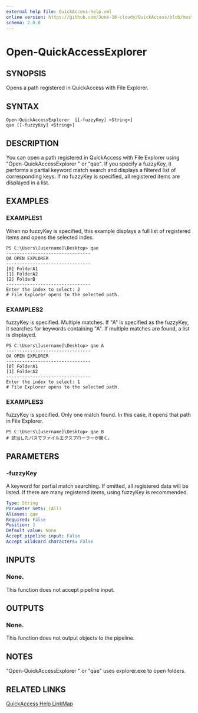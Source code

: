 ```yaml
---
external help file: QuickAccess-help.xml
online version: https://github.com/June-10-cloudy/QuickAccess/blob/master/docs/en-US/QuickAccess-help.xml
schema: 2.0.0
---
```

# Open-QuickAccessExplorer 
## SYNOPSIS
Opens a path registered in QuickAccess with File Explorer.
## SYNTAX
```
Open-QuickAccessExplorer  [[-fuzzyKey] <String>]
qae [[-fuzzyKey] <String>]
```
## DESCRIPTION
You can open a path registered in QuickAccess with File Explorer using "Open-QuickAccessExplorer " or "qae".
If you specify a fuzzyKey, it performs a partial keyword match search and displays a filtered list of corresponding keys.
If no fuzzyKey is specified, all registered items are displayed in a list.
## EXAMPLES
### EXAMPLES1
When no fuzzyKey is specified, this example displays a full list of registered items and opens the selected index.
```
PS C:\Users\[username]\Desktop> qae
--------------------------------
QA OPEN EXPLORER
--------------------------------
[0] FolderA1
[1] FolderA2
[2] FolderB
--------------------------------
Enter the index to select: 2
# File Explorer opens to the selected path.
```
### EXAMPLES2 
fuzzyKey is specified. Multiple matches.
If "A" is specified as the fuzzyKey, it searches for keywords containing "A".
If multiple matches are found, a list is displayed.
```
PS C:\Users\[username]\Desktop> qae A
--------------------------------
QA OPEN EXPLORER
--------------------------------
[0] FolderA1
[1] FolderA2
--------------------------------
Enter the index to select: 1
# File Explorer opens to the selected path.
```
### EXAMPLES3
fuzzyKey is specified. Only one match found. In this case, it opens that path in File Explorer.
```
PS C:\Users\[username]\Desktop> qae B
# 該当したパスでファイルエクスプローラーが開く。
```
## PARAMETERS
### -fuzzyKey
A keyword for partial match searching.
If omitted, all registered data will be listed.
If there are many registered items, using fuzzyKey is recommended.
```yaml
Type: String
Parameter Sets: (All)
Aliases: qae
Required: False
Position: 1
Default value: None
Accept pipeline input: False
Accept wildcard characters: False
```
## INPUTS
### None. 
This function does not accept pipeline input.
## OUTPUTS
### None. 
This function does not output objects to the pipeline.
## NOTES
"Open-QuickAccessExplorer " or "qae" uses explorer.exe to open folders.
## RELATED LINKS
[QuickAccess Help LinkMap](https://github.com/June-10-cloudy/QuickAccess/blob/master/README.md)
